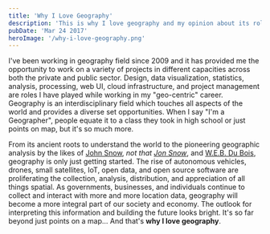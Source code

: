 ```yaml
---
title: 'Why I Love Geography'
description: 'This is why I love geography and my opinion about its role in the future'
pubDate: 'Mar 24 2017'
heroImage: '/why-i-love-geography.png'
---
```


I've been working in geography field since 2009 and it has provided me the opportunity to work on a variety
of projects in different capacities across both the private and public sector.  Design, data visualization,
statistics, analysis, processing, web UI, cloud infrastructure, and project management are roles I
have played while working in my "geo-centric" career.  Geography is an interdisciplinary field which touches
all aspects of the world and provides a diverse set opportunities. When I say "I'm a Geographer", people equate it to a class they took in high school or just points on map, but it's so much more.

From its ancient roots to understand the world to the pioneering geographic analysis by the likes of
[John Snow](https://en.wikipedia.org/wiki/1854_Broad_Street_cholera_outbreak), *not that [Jon Snow](http://giphy.com/gifs/game-of-thrones-jon-snow-awake-3o7qE2fiT5seO2lIre/fullscreen)*,
and [W.E.B. Du Bois](http://www.loc.gov/pictures/search/?q=%22lot%2011931%22%20NOT%20medal&st=grid&co=anedub&loclr=blogpic), geography is only just getting started. The rise of autonomous vehicles, drones, small satellites, IoT, open data, and open source software are proliferating the collection, analysis, distribution, and appreciation of all
things spatial. As governments, businesses, and individuals continue to collect and interact with more and
more location data, geography will become a more integral part of our society and economy.  The outlook for interpreting this information and building the future looks bright.  It's so far beyond just points on a map...  And that's **why I love geography**.
